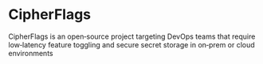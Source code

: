 # CipherFlags
CipherFlags is an open‑source project targeting DevOps teams that require low‑latency feature toggling and secure secret storage in on‑prem or cloud environments
